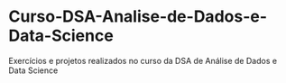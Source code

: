 # Curso-DSA-Analise-de-Dados-e-Data-Science
Exercícios e projetos realizados no curso da DSA de Análise de Dados e Data Science
